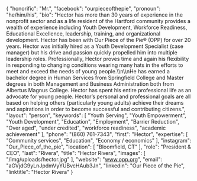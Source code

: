 {
  "honorific": "Mr.",
  "facebook": "ourpieceofthepie",
  "pronoun": "he/him/his",
  "bio": "Hector has more than 30 years of experience in the nonprofit sector and as a life resident of the Hartford community provides a wealth of experience including Youth Development, Workforce Readiness, Educational Excellence, leadership, training, and organizational development. Hector has been with Our Piece of the Pie® (OPP) for over 20 years. Hector was initially hired as a Youth Development Specialist (case manager) but his drive and passion quickly propelled him into multiple leadership roles. Professionally, Hector proves time and again his flexibility in responding to changing conditions wearing many hats in the efforts to meet and exceed the needs of young people.\\\n\\\nHe has earned a bachelor degree in Human Services from Springfield College and Master degrees in both Management and Business Administration both from Albertus Magnus College. Hector has spent his entire professional life as an advocate for young people. Hector’s personal and professional goals are all based on helping others (particularly young adults) achieve their dreams and aspirations in order to become successful and contributing citizens.",
  "layout": "person",
  "keywords": [
    "Youth Serving",
    "Youth Empowerment",
    "Youth Development",
    "Education",
    "Employment",
    "Barrier Reduction",
    "Over aged",
    "under credited",
    "workforce readiness",
    "academic achievement"
  ],
  "phone": "(860) 761-7343",
  "first": "Hector",
  "expertise": [
    "Community services",
    "Education",
    "Economy / economics"
  ],
  "instagram": "Our_Piece_of_the_pie",
  "location": [
    "Bloomfield, CT"
  ],
  "role": "President & CEO",
  "last": "Rivera",
  "title": "Hector Rivera",
  "images": [
    "/img/uploads/hector.jpg"
  ],
  "website": "www.opp.org",
  "email": "aGVjdG9yLnJpdmVyYUBvcHAub3Jn",
  "linkedin": "Our Piece of the Pie",
  "linktitle": "Hector Rivera"
}